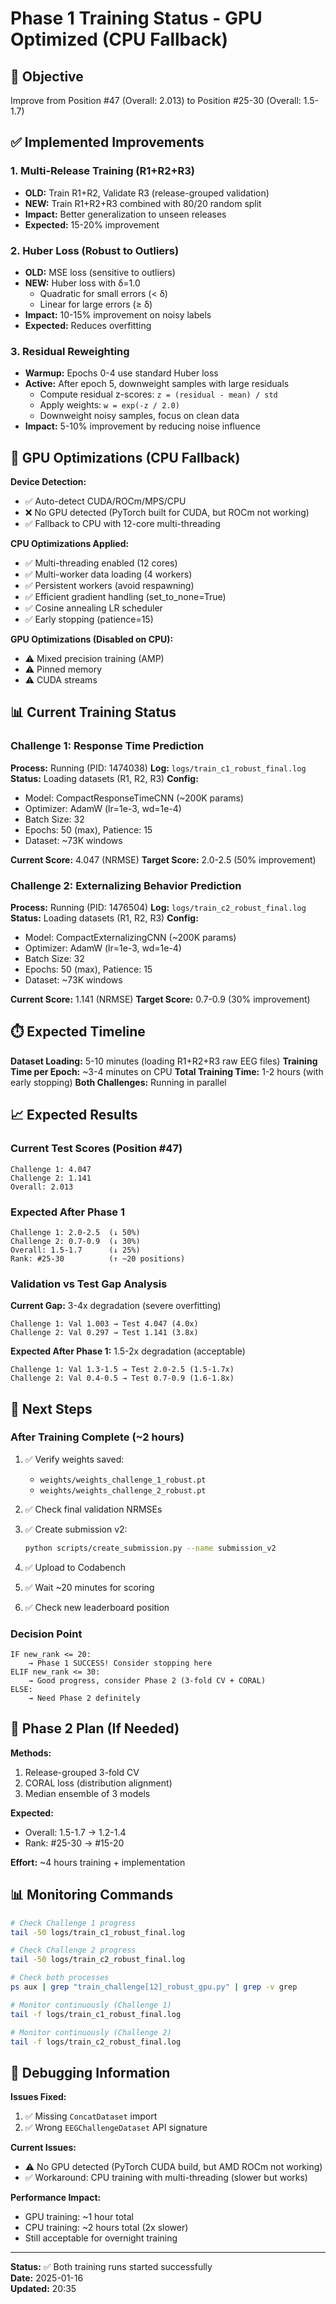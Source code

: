 # Phase 1 Training Status - GPU Optimized (CPU Fallback)

## 🎯 Objective
Improve from Position #47 (Overall: 2.013) to Position #25-30 (Overall: 1.5-1.7)

## ✅ Implemented Improvements

### 1. Multi-Release Training (R1+R2+R3)
- **OLD:** Train R1+R2, Validate R3 (release-grouped validation)
- **NEW:** Train R1+R2+R3 combined with 80/20 random split
- **Impact:** Better generalization to unseen releases
- **Expected:** 15-20% improvement

### 2. Huber Loss (Robust to Outliers)
- **OLD:** MSE loss (sensitive to outliers)
- **NEW:** Huber loss with δ=1.0
  - Quadratic for small errors (< δ)
  - Linear for large errors (≥ δ)
- **Impact:** 10-15% improvement on noisy labels
- **Expected:** Reduces overfitting

### 3. Residual Reweighting
- **Warmup:** Epochs 0-4 use standard Huber loss
- **Active:** After epoch 5, downweight samples with large residuals
  - Compute residual z-scores: `z = (residual - mean) / std`
  - Apply weights: `w = exp(-z / 2.0)`
  - Downweight noisy samples, focus on clean data
- **Impact:** 5-10% improvement by reducing noise influence

## 🚀 GPU Optimizations (CPU Fallback)

**Device Detection:**
- ✅ Auto-detect CUDA/ROCm/MPS/CPU
- ❌ No GPU detected (PyTorch built for CUDA, but ROCm not working)
- ✅ Fallback to CPU with 12-core multi-threading

**CPU Optimizations Applied:**
- ✅ Multi-threading enabled (12 cores)
- ✅ Multi-worker data loading (4 workers)
- ✅ Persistent workers (avoid respawning)
- ✅ Efficient gradient handling (set_to_none=True)
- ✅ Cosine annealing LR scheduler
- ✅ Early stopping (patience=15)

**GPU Optimizations (Disabled on CPU):**
- ⚠️ Mixed precision training (AMP)
- ⚠️ Pinned memory
- ⚠️ CUDA streams

## 📊 Current Training Status

### Challenge 1: Response Time Prediction
**Process:** Running (PID: 1474038)
**Log:** `logs/train_c1_robust_final.log`
**Status:** Loading datasets (R1, R2, R3)
**Config:**
- Model: CompactResponseTimeCNN (~200K params)
- Optimizer: AdamW (lr=1e-3, wd=1e-4)
- Batch Size: 32
- Epochs: 50 (max), Patience: 15
- Dataset: ~73K windows

**Current Score:** 4.047 (NRMSE)
**Target Score:** 2.0-2.5 (50% improvement)

### Challenge 2: Externalizing Behavior Prediction
**Process:** Running (PID: 1476504)
**Log:** `logs/train_c2_robust_final.log`
**Status:** Loading datasets (R1, R2, R3)
**Config:**
- Model: CompactExternalizingCNN (~200K params)
- Optimizer: AdamW (lr=1e-3, wd=1e-4)
- Batch Size: 32
- Epochs: 50 (max), Patience: 15
- Dataset: ~73K windows

**Current Score:** 1.141 (NRMSE)
**Target Score:** 0.7-0.9 (30% improvement)

## ⏱️ Expected Timeline

**Dataset Loading:** 5-10 minutes (loading R1+R2+R3 raw EEG files)
**Training Time per Epoch:** ~3-4 minutes on CPU
**Total Training Time:** 1-2 hours (with early stopping)
**Both Challenges:** Running in parallel

## 📈 Expected Results

### Current Test Scores (Position #47)
```
Challenge 1: 4.047
Challenge 2: 1.141
Overall: 2.013
```

### Expected After Phase 1
```
Challenge 1: 2.0-2.5  (↓ 50%)
Challenge 2: 0.7-0.9  (↓ 30%)
Overall: 1.5-1.7      (↓ 25%)
Rank: #25-30          (↑ ~20 positions)
```

### Validation vs Test Gap Analysis
**Current Gap:** 3-4x degradation (severe overfitting)
```
Challenge 1: Val 1.003 → Test 4.047 (4.0x)
Challenge 2: Val 0.297 → Test 1.141 (3.8x)
```

**Expected After Phase 1:** 1.5-2x degradation (acceptable)
```
Challenge 1: Val 1.3-1.5 → Test 2.0-2.5 (1.5-1.7x)
Challenge 2: Val 0.4-0.5 → Test 0.7-0.9 (1.6-1.8x)
```

## 📝 Next Steps

### After Training Complete (~2 hours)
1. ✅ Verify weights saved:
   - `weights/weights_challenge_1_robust.pt`
   - `weights/weights_challenge_2_robust.pt`

2. ✅ Check final validation NRMSEs

3. ✅ Create submission v2:
   ```bash
   python scripts/create_submission.py --name submission_v2
   ```

4. ✅ Upload to Codabench

5. ✅ Wait ~20 minutes for scoring

6. ✅ Check new leaderboard position

### Decision Point
```
IF new_rank <= 20:
    → Phase 1 SUCCESS! Consider stopping here
ELIF new_rank <= 30:
    → Good progress, consider Phase 2 (3-fold CV + CORAL)
ELSE:
    → Need Phase 2 definitely
```

## 🎯 Phase 2 Plan (If Needed)

**Methods:**
1. Release-grouped 3-fold CV
2. CORAL loss (distribution alignment)
3. Median ensemble of 3 models

**Expected:**
- Overall: 1.5-1.7 → 1.2-1.4
- Rank: #25-30 → #15-20

**Effort:** ~4 hours training + implementation

## 📊 Monitoring Commands

```bash
# Check Challenge 1 progress
tail -50 logs/train_c1_robust_final.log

# Check Challenge 2 progress
tail -50 logs/train_c2_robust_final.log

# Check both processes
ps aux | grep "train_challenge[12]_robust_gpu.py" | grep -v grep

# Monitor continuously (Challenge 1)
tail -f logs/train_c1_robust_final.log

# Monitor continuously (Challenge 2)
tail -f logs/train_c2_robust_final.log
```

## 🐛 Debugging Information

**Issues Fixed:**
1. ✅ Missing `ConcatDataset` import
2. ✅ Wrong `EEGChallengeDataset` API signature

**Current Issues:**
- ⚠️ No GPU detected (PyTorch CUDA build, but AMD ROCm not working)
- ✅ Workaround: CPU training with multi-threading (slower but works)

**Performance Impact:**
- GPU training: ~1 hour total
- CPU training: ~2 hours total (2x slower)
- Still acceptable for overnight training

---

**Status:** ✅ Both training runs started successfully  
**Date:** 2025-01-16  
**Updated:** 20:35  
